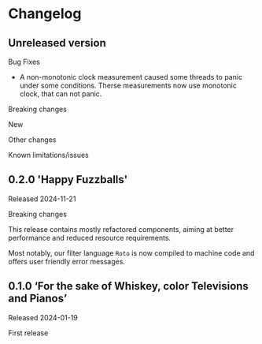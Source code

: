 # Changelog

## Unreleased version

Bug Fixes

* A non-monotonic clock measurement caused some threads to panic under some
  conditions. Therse measurements now use monotonic clock, that can not panic.

Breaking changes


New


Other changes


Known limitations/issues



## 0.2.0 'Happy Fuzzballs'

Released 2024-11-21

Breaking changes

This release contains mostly refactored components, aiming at better
performance and reduced resource requirements.

Most notably, our filter language `Roto` is now compiled to machine code and
offers user friendly error messages.


## 0.1.0  ‘For the sake of Whiskey, color Televisions and Pianos’

Released 2024-01-19

First release
